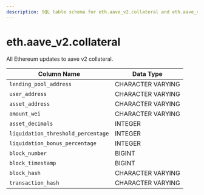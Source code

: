 ```yaml
---
description: SQL table schema for eth.aave_v2.collateral and eth.aave_v2.collateral_updates
---
```


# eth.aave\_v2.collateral

All Ethereum updates to aave v2 collateral.

| Column Name                        | Data Type         |
| ---------------------------------- | ----------------- |
| `lending_pool_address`             | CHARACTER VARYING |
| `user_address`                     | CHARACTER VARYING |
| `asset_address`                    | CHARACTER VARYING |
| `amount_wei`                       | CHARACTER VARYING |
| `asset_decimals`                   | INTEGER           |
| `liquidation_threshold_percentage` | INTEGER           |
| `liquidation_bonus_percentage`     | INTEGER           |
| `block_number`                     | BIGINT            |
| `block_timestamp`                  | BIGINT            |
| `block_hash`                       | CHARACTER VARYING |
| `transaction_hash`                 | CHARACTER VARYING |
